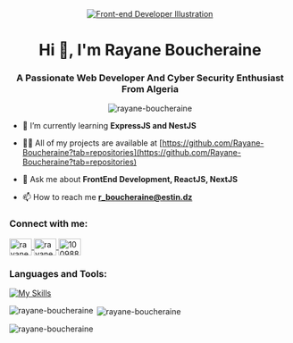 <div align="center">
  <a href="https://t4.ftcdn.net/jpg/03/08/82/39/360_F_308823955_XTMT8TNKmOYnPEwmEmfnskgNqQv3hQE5.jpg">
    <img src="https://t4.ftcdn.net/jpg/03/08/82/39/360_F_308823955_XTMT8TNKmOYnPEwmEmfnskgNqQv3hQE5.jpg" alt="Front-end Developer Illustration">
  </a>
</div>






<h1 align="center">Hi 👋, I'm Rayane Boucheraine</h1>
<h3 align="center">A Passionate Web Developer And Cyber Security Enthusiast From Algeria</h3>

<p align="center">
  <img src="https://komarev.com/ghpvc/?username=rayane-boucheraine&label=Profile%20views&color=0e75b6&style=flat" alt="rayane-boucheraine" />
</p>

- 🌱 I’m currently learning **ExpressJS and NestJS**

- 👨‍💻 All of my projects are available at [https://github.com/Rayane-Boucheraine?tab=repositories](https://github.com/Rayane-Boucheraine?tab=repositories)

- 💬 Ask me about **FrontEnd Development, ReactJS, NextJS**

- 📫 How to reach me **[r_boucheraine@estin.dz](mailto:r_boucheraine@estin.dz)**

<h3 align="left">Connect with me:</h3>
<p align="left">
  <a href="https://linkedin.com/in/rayane-boucheraine" target="blank">
    <img align="center" src="https://raw.githubusercontent.com/rahuldkjain/github-profile-readme-generator/master/src/images/icons/Social/linked-in-alt.svg" alt="rayane-boucheraine" height="30" width="40" />
  </a>
  <a href="https://instagram.com/rayane_boucheraine" target="blank">
    <img align="center" src="https://raw.githubusercontent.com/rahuldkjain/github-profile-readme-generator/master/src/images/icons/Social/instagram.svg" alt="rayane_boucheraine" height="30" width="40" />
  </a>
  <a href="https://discord.gg/1009885392339730453" target="blank">
    <img align="center" src="https://raw.githubusercontent.com/rahuldkjain/github-profile-readme-generator/master/src/images/icons/Social/discord.svg" alt="1009885392339730453" height="30" width="40" />
  </a>
</p>

<h3 align="left">Languages and Tools:</h3>
<p align="left">
  <a href="https://skillicons.dev">
    <img src="https://skillicons.dev/icons?i=js,typescript,html,css,scss,tailwindcss,bootstrap,react,redux,nextjs,express,nestjs,mongodb,mysql,jest,wasm,c,java,python,vscode,vite,git,linux,docker,bash,nginx,figma" alt="My Skills" />
  </a>
</p>


<p><img align="left" src="https://github-readme-stats.vercel.app/api/top-langs?username=rayane-boucheraine&show_icons=true&locale=en&layout=compact" alt="rayane-boucheraine" /></p>

<p>&nbsp;<img align="center" src="https://github-readme-stats.vercel.app/api?username=rayane-boucheraine&show_icons=true&locale=en" alt="rayane-boucheraine" /></p>

<p><img align="center" src="https://github-readme-streak-stats.herokuapp.com/?user=rayane-boucheraine&" alt="rayane-boucheraine" /></p>
